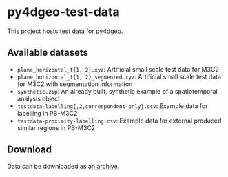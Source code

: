 # py4dgeo-test-data

This project hosts test data for [py4dgeo](https://github.com/3dgeo-heidelberg/py4dgeo).

## Available datasets

* `plane_horizontal_t{1, 2}.xyz`: Artificial small scale test data for M3C2
* `plane_horizontal_t{1, 2}_segmented.xyz`: Artificial small scale test data for M3C2 with segmentation information
* `synthetic.zip`: An already built, synthetic example of a spatiotemporal analysis object
* `testdata-labelling{,2,correspondent-only}.csv`: Example data for labelling in PB-M3C2
* `testdata-proximity-labelling.csv`: Example data for external produced similar regions in PB-M3C2

## Download

Data can be downloaded as [an archive](https://github.com/ssciwr/py4dgeo-test-data/releases/download/2023-04-25/data.tar.gz).
